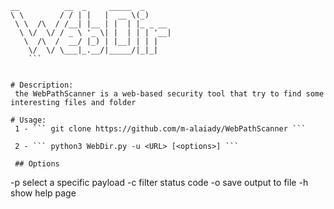  ```
 __          __  _     _____  _      
 \ \        / / | |   |  __ \(_)     
  \ \  /\  / /__| |__ | |  | |_ _ __ 
   \ \/  \/ / _ \ '_ \| |  | | | '__|
    \  /\  /  __/ |_) | |__| | | |   
     \/  \/ \___|_.__/|_____/|_|_|   
     ```
                                                     

# Description:
  the WebPathScanner is a web-based security tool that try to find some interesting files and folder
  
# Usage:
  1 - ``` git clone https://github.com/m-alaiady/WebPathScanner ```
  
  2 - ``` python3 WebDir.py -u <URL> [<options>] ```
  
  ## Options
  ```
  -p select a specific payload
  -c filter status code
  -o save output to file
  -h show help page
  ```


